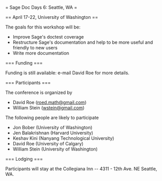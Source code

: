 = Sage Doc Days 6: Seattle, WA =

== April 17-22, University of Washington ==

The goals for this workshop will be:
 * Improve Sage's doctest coverage
 * Restructure Sage's documentation and help to be more useful and friendly to new users
 * Write more documentation

=== Funding ===

Funding is still available: e-mail David Roe for more details.

=== Participants ===

The conference is organized by

 * David Roe (roed.math@gmail.com)
 * William Stein (wstein@gmail.com)

The following people are likely to participate

 * Jon Bober (University of Washington)
 * Jen Balakrishnan (Harvard University)
 * Keshav Kini (Nanyang Technological University)
 * David Roe (University of Calgary)
 * William Stein (University of Washington)

=== Lodging ===

Participants will stay at the Collegiana Inn -- 4311 - 12th Ave. NE Seattle, WA.
